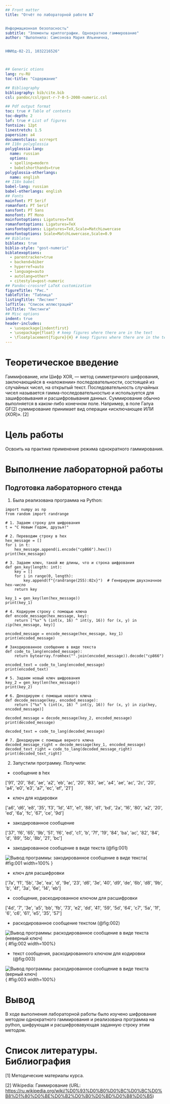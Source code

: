 ```yaml
---
## Front matter
title: "Отчёт по лабораторной работе №7


Информационная безопасность"
subtitle: "Элементы криптографии. Однократное гаммирование"
author: "Выполнила: Самсонова Мария Ильинична, 


НФИбд-02-21, 1032216526"



## Generic otions
lang: ru-RU
toc-title: "Содержание"

## Bibliography
bibliography: bib/cite.bib
csl: pandoc/csl/gost-r-7-0-5-2008-numeric.csl

## Pdf output format
toc: true # Table of contents
toc-depth: 2
lof: true # List of figures
fontsize: 12pt
linestretch: 1.5
papersize: a4
documentclass: scrreprt
## I18n polyglossia
polyglossia-lang:
  name: russian
  options:
  - spelling=modern
  - babelshorthands=true
polyglossia-otherlangs:
  name: english
## I18n babel
babel-lang: russian
babel-otherlangs: english
## Fonts
mainfont: PT Serif
romanfont: PT Serif
sansfont: PT Sans
monofont: PT Mono
mainfontoptions: Ligatures=TeX
romanfontoptions: Ligatures=TeX
sansfontoptions: Ligatures=TeX,Scale=MatchLowercase
monofontoptions: Scale=MatchLowercase,Scale=0.9
## Biblatex
biblatex: true
biblio-style: "gost-numeric"
biblatexoptions:
  - parentracker=true
  - backend=biber
  - hyperref=auto
  - language=auto
  - autolang=other*
  - citestyle=gost-numeric
## Pandoc-crossref LaTeX customization
figureTitle: "Рис."
tableTitle: "Таблица"
listingTitle: "Листинг"
lofTitle: "Список иллюстраций"
lolTitle: "Листинги"
## Misc options
indent: true
header-includes:
  - \usepackage{indentfirst}
  - \usepackage{float} # keep figures where there are in the text
  - \floatplacement{figure}{H} # keep figures where there are in the text
---
```


# Теоретическое введение

Гамми́рование, или Шифр XOR, — метод симметричного шифрования, заключающийся в «наложении» последовательности, состоящей из случайных чисел, на открытый текст. Последовательность случайных чисел называется гамма-последовательностью и используется для зашифровывания и расшифровывания данных. Суммирование обычно выполняется в каком-либо конечном поле. Например, в поле Галуа GF(2) суммирование принимает вид операции «исключающее ИЛИ (XOR)». [2]


# Цель работы

Освоить на практике применение режима однократного гаммирования.

# Выполнение лабораторной работы

## Подготовка лабораторного стенда

1. Была реализована программа на Python:

```
import numpy as np
from random import randrange

# 1. Задаем строку для шифрования
t = "С Новым Годом, друзья!"

# 2. Переводим строку в hex
hex_message = []
for i in t:
    hex_message.append(i.encode("cp866").hex())
print(hex_message)

# 3. Задаем ключ, такой же длины, что и строка шифрования
def gen_key(length: int):
    key = []
    for i in range(0, length):
        key.append(f"{randrange(255):02x}")  # Генерируем двухзначное hex-число
    return key

key_1 = gen_key(len(hex_message))
print(key_1)

# 4. Кодируем строку с помощью ключа
def encode_message(hex_message, key):
    return ["%x" % (int(x, 16) ^ int(y, 16)) for (x, y) in zip(hex_message, key)]

encoded_message = encode_message(hex_message, key_1)
print(encoded_message)

# Закодированное сообщение в виде текста
def code_to_lang(encoded_message):
    return bytearray.fromhex("".join(encoded_message)).decode("cp866")

encoded_text = code_to_lang(encoded_message)
print(encoded_text)

# 5. Задаем новый ключ шифрования
key_2 = gen_key(len(hex_message))
print(key_2)

# 6. Декодируем с помощью нового ключа
def decode_message(key, encoded_message):
    return ["%x" % (int(x, 16) ^ int(y, 16)) for (x, y) in zip(key, encoded_message)]

decoded_message = decode_message(key_2, encoded_message)
print(decoded_message)

decoded_text = code_to_lang(decoded_message)

# 7. Декодируем с помощью верного ключа
decoded_message_right = decode_message(key_1, encoded_message)
decoded_text_right = code_to_lang(decoded_message_right)
print(decoded_text_right)

```

2. Запустили программу. Получили:

- сообщение в hex

['91', '20', '8d', 'ae', 'a2', 'eb', 'ac', '20', '83', 'ae', 'a4', 'ae', 'ac', '2c', '20', 'a4', 'e0', 'e3', 'a7', 'ec', 'ef', '21']

- ключ для кодировки

['a6', 'd6', 'e8', '35', 'f3', '1d', '41', 'e1', '88', 'd1', 'bd', '2a', '16', '80', 'a2', '20', 'ed', '6a', 'fc', '67', 'ce', '9d']

- закодированное сообщение

['37', 'f6', '65', '9b', '51', 'f6', 'ed', 'c1', 'b', '7f', '19', '84', 'ba', 'ac', '82', '84', 'd', '89', '5b', '8b', '21', 'bc']

- закодированное сообщение в виде текста  (@fig:001)

![Вывод программы: закодированное сообщение в виде текста](image/1.PNG){ #fig:001 width=100% }

- ключ для расшифровки

['7a', 'f1', '5b', '3e', 'ea', 'd', '9e', '23', 'd6', '3e', '40', 'd9', 'de', '6b', 'd8', '9b', 'b', '4f', '3a', '6e', '14', 'eb']

- сообщение, раскодированное ключом для расшифровки

['4d', '7', '3e', 'a5', 'bb', 'fb', '73', 'e2', 'dd', '41', '59', '5d', '64', 'c7', '5a', '1f', '6', 'c6', '61', 'e5', '35', '57']

- раскодированное сообщение текстом (@fig:002)

![Вывод программы: раскодированное сообщение в виде текста (неверный ключ)](image/2.PNG){ #fig:002 width=100%}

- текст сообщения, раскодированного ключом для кодировки  (@fig:003)

![Вывод программы: раскодированное сообщение в виде текста (верный ключ)](image/3.PNG){ #fig:003 width=100%}


# Вывод

В ходе выполнения лабораторной работы было изучено шифрование методом однократного гаммирования и реализована программа на python, шифрующая и расшифровавующая заданную строку этим методом.


# Список литературы. Библиография

[1] Методические материалы курса.

[2] Wikipedia: Гаммирование (URL: https://ru.wikipedia.org/wiki/%D0%93%D0%B0%D0%BC%D0%BC%D0%B8%D1%80%D0%BE%D0%B2%D0%B0%D0%BD%D0%B8%D0%B5)
